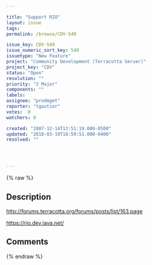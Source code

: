 ```yaml
---

title: "Support RIO"
layout: issue
tags: 
permalink: /browse/CDV-549

issue_key: CDV-549
issue_numeric_sort_key: 549
issuetype: "New Feature"
project: "Community Development (Terracotta Server)"
project_key: "CDV"
status: "Open"
resolution: ""
priority: "2 Major"
components: ""
labels: 
assignee: "prodmgmt"
reporter: "tgautier"
votes:  0
watchers: 0

created: "2007-12-14T13:51:19.000-0500"
updated: "2010-03-19T18:59:51.000-0400"
resolved: ""




---
```


{% raw %}

## Description

<div markdown="1" class="description">

http://forums.terracotta.org/forums/posts/list/163.page

https://rio.dev.java.net/

</div>

## Comments



{% endraw %}
